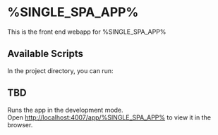 # %SINGLE_SPA_APP%

This is the front end webapp for %SINGLE_SPA_APP%

## Available Scripts

In the project directory, you can run:

## TBD

Runs the app in the development mode.<br>
Open [http://localhost:4007/app/%SINGLE_SPA_APP%](http://localhost:4007/app/%SINGLE_SPA_APP%) to view it in the browser.
